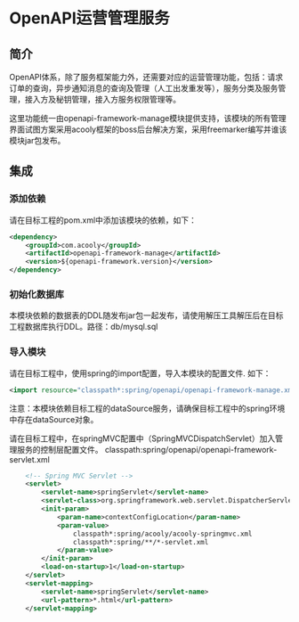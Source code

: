 OpenAPI运营管理服务
====

## 简介

OpenAPI体系，除了服务框架能力外，还需要对应的运营管理功能，包括：请求订单的查询，异步通知消息的查询及管理（人工出发重发等），服务分类及服务管理，接入方及秘钥管理，接入方服务权限管理等。

这里功能统一由openapi-framework-manage模块提供支持，该模块的所有管理界面试图方案采用acooly框架的boss后台解决方案，采用freemarker编写并谁该模块jar包发布。

## 集成

### 添加依赖
请在目标工程的pom.xml中添加该模块的依赖，如下：

```xml
<dependency>
	<groupId>com.acooly</groupId>
	<artifactId>openapi-framework-manage</artifactId>
	<version>${openapi-framework.version}</version>
</dependency>
```

### 初始化数据库

本模块依赖的数据表的DDL随发布jar包一起发布，请使用解压工具解压后在目标工程数据库执行DDL。路径：db/mysql.sql

### 导入模块

请在目标工程中，使用spring的import配置，导入本模块的配置文件. 如下：

```xml
<import resource="classpath*:spring/openapi/openapi-framework-manage.xml "/>
```
注意：本模块依赖目标工程的dataSource服务，请确保目标工程中的spring环境中存在dataSource对象。


请在目标工程中，在springMVC配置中（SpringMVCDispatchServlet）加入管理服务的控制层配置文件。
classpath:spring/openapi/openapi-framework-servlet.xml

```xml
	<!-- Spring MVC Servlet -->
	<servlet>
		<servlet-name>springServlet</servlet-name>
		<servlet-class>org.springframework.web.servlet.DispatcherServlet</servlet-class>
		<init-param>
			<param-name>contextConfigLocation</param-name>
			<param-value>
				classpath*:spring/acooly/acooly-springmvc.xml
				classpath*:spring/**/*-servlet.xml
			</param-value>
		</init-param>
		<load-on-startup>1</load-on-startup>
	</servlet>
	<servlet-mapping>
		<servlet-name>springServlet</servlet-name>
		<url-pattern>*.html</url-pattern>
	</servlet-mapping>
```
